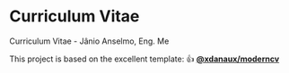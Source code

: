 # Curriculum Vitae
 Curriculum Vitae - Jânio Anselmo, Eng. Me

 This project is based on the excellent template: :+1: [**@xdanaux/moderncv**](https://github.com/xdanaux/moderncv)